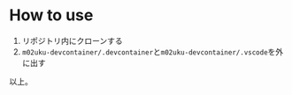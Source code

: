 # How to use
1. リポジトリ内にクローンする
1. `m02uku-devcontainer/.devcontainer`と`m02uku-devcontainer/.vscode`を外に出す

以上。